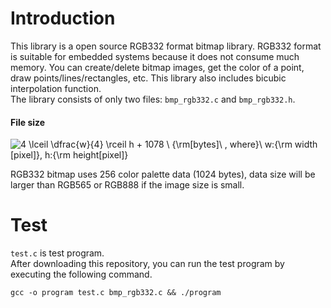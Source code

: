 # Introduction
This library is a open source RGB332 format bitmap library.
RGB332 format is suitable for embedded systems because it does not consume much memory.
You can create/delete bitmap images, get the color of a point, draw points/lines/rectangles, etc.
This library also includes bicubic interpolation function.  
The library consists of only two files: `bmp_rgb332.c` and `bmp_rgb332.h`.  

#### File size
<img src="https://latex.codecogs.com/gif.latex?4&space;\lceil&space;\dfrac{w}{4}&space;\rceil&space;h&space;&plus;&space;1078&space;\&space;{\rm[bytes]\&space;,&space;where}\&space;w:{\rm&space;width&space;[pixel]},&space;h:{\rm&space;height[pixel]}" title="4 \lceil \dfrac{w}{4} \rceil h + 1078 \ {\rm[bytes]\ , where}\ w:{\rm width [pixel]}, h:{\rm height[pixel]}" />
<!-- 4 \lceil \dfrac{w}{4} \rceil h + 1078 \ {\rm[bytes]\ , where}\ 
 w:{\rm width [pixel]}, h:{\rm height[pixel]} -->

RGB332 bitmap uses 256 color palette data (1024 bytes), data size will be larger than RGB565 or RGB888 if the image size is small.

# Test
`test.c` is test program.  
After downloading this repository, you can run the test program by executing the following command.  
```
gcc -o program test.c bmp_rgb332.c && ./program
```
